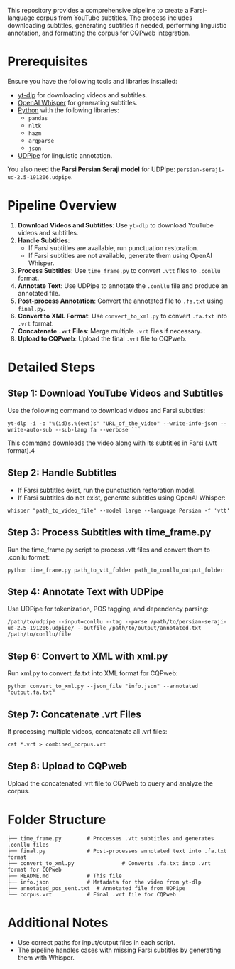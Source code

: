 
This repository provides a comprehensive pipeline to create a Farsi-language corpus from YouTube subtitles. The process includes downloading subtitles, generating subtitles if needed, performing linguistic annotation, and formatting the corpus for CQPweb integration.

# Prerequisites

Ensure you have the following tools and libraries installed:

- [yt-dlp](https://github.com/yt-dlp/yt-dlp) for downloading videos and subtitles.
- [OpenAI Whisper](https://github.com/openai/whisper) for generating subtitles.
- [Python](https://www.python.org/) with the following libraries:
  - `pandas`
  - `nltk`
  - `hazm`
  - `argparse`
  - `json`
- [UDPipe](https://ufal.mff.cuni.cz/udpipe) for linguistic annotation.

You also need the **Farsi Persian Seraji model** for UDPipe: `persian-seraji-ud-2.5-191206.udpipe`.

# Pipeline Overview

1. **Download Videos and Subtitles**: Use `yt-dlp` to download YouTube videos and subtitles.
2. **Handle Subtitles**:
   - If Farsi subtitles are available, run punctuation restoration.
   - If Farsi subtitles are not available, generate them using OpenAI Whisper.
3. **Process Subtitles**: Use `time_frame.py` to convert `.vtt` files to `.conllu` format.
4. **Annotate Text**: Use UDPipe to annotate the `.conllu` file and produce an annotated file.
5. **Post-process Annotation**: Convert the annotated file to `.fa.txt` using `final.py`.
6. **Convert to XML Format**: Use `convert_to_xml.py` to convert `.fa.txt` into `.vrt` format.
7. **Concatenate `.vrt` Files**: Merge multiple `.vrt` files if necessary.
8. **Upload to CQPweb**: Upload the final `.vrt` file to CQPweb.

# Detailed Steps

## Step 1: Download YouTube Videos and Subtitles

Use the following command to download videos and Farsi subtitles:

```
yt-dlp -i -o "%(id)s.%(ext)s" "URL_of_the_video" --write-info-json --write-auto-sub --sub-lang fa --verbose ```
```

This command downloads the video along with its subtitles in Farsi (.vtt format).4

## Step 2: Handle Subtitles

- If Farsi subtitles exist, run the punctuation restoration model.
- If Farsi subtitles do not exist, generate subtitles using OpenAI Whisper:

```
whisper "path_to_video_file" --model large --language Persian -f 'vtt'
```
## Step 3: Process Subtitles with time_frame.py

Run the time_frame.py script to process .vtt files and convert them to .conllu format:

```
python time_frame.py path_to_vtt_folder path_to_conllu_output_folder
```

## Step 4: Annotate Text with UDPipe

Use UDPipe for tokenization, POS tagging, and dependency parsing:

```
/path/to/udpipe --input=conllu --tag --parse /path/to/persian-seraji-ud-2.5-191206.udpipe/ --outfile /path/to/output/annotated.txt /path/to/conllu/file
```

## Step 6: Convert to XML with xml.py

Run xml.py to convert .fa.txt into XML format for CQPweb:

```
python convert_to_xml.py --json_file "info.json" --annotated "output.fa.txt"
```

## Step 7: Concatenate .vrt Files

If processing multiple videos, concatenate all .vrt files:

```
cat *.vrt > combined_corpus.vrt
```

## Step 8: Upload to CQPweb

Upload the concatenated .vrt file to CQPweb to query and analyze the corpus.


# Folder Structure
```
├── time_frame.py        # Processes .vtt subtitles and generates .conllu files
├── final.py             # Post-processes annotated text into .fa.txt format
├── convert_to_xml.py               # Converts .fa.txt into .vrt format for CQPweb
├── README.md            # This file
├── info.json            # Metadata for the video from yt-dlp
├── annotated_pos_sent.txt  # Annotated file from UDPipe
└── corpus.vrt           # Final .vrt file for CQPweb

```

# Additional Notes

- Use correct paths for input/output files in each script.
- The pipeline handles cases with missing Farsi subtitles by generating them with Whisper.
